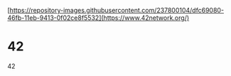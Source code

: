 [https://repository-images.githubusercontent.com/237800104/dfc69080-46fb-11eb-9413-0f02ce8f5532](https://www.42network.org/)
# 42
42
